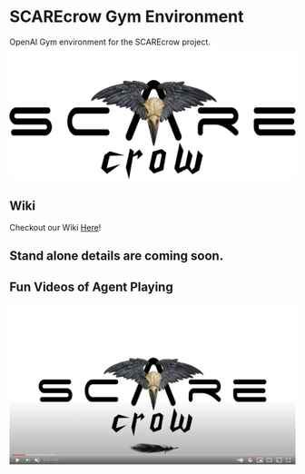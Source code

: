 # SCAREcrow Gym Environment
OpenAI Gym environment for the SCAREcrow project.
![SCAREcrow AI vs 100 Pigs](SCAREcrow_logo.png)

## Wiki
Checkout our Wiki [Here](https://github.com/mcelhennyi/NXP-HoverGames-2/wiki)!

## Stand alone details are coming soon.

## Fun Videos of Agent Playing
[![SCAREcrow AI vs 100 Pigs](video_thumbnail.png)](https://www.youtube.com/watch?v=UBff8F9sxgw "SCAREcrow AI vs 100 Pigs")

